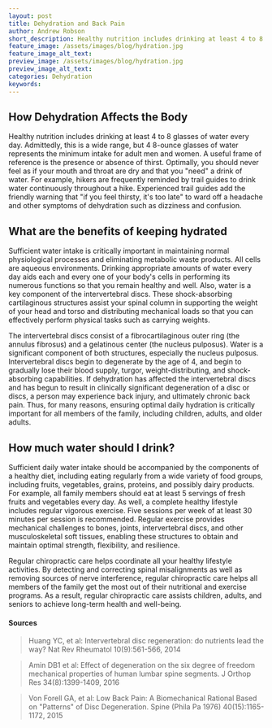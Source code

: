 ```yaml
---
layout: post
title: Dehydration and Back Pain
author: Andrew Robson
short_description: Healthy nutrition includes drinking at least 4 to 8 glasses of water every day. Admittedly, this is a wide range, but 4 8-ounce glasses of water represents the minimum intake for adult men and women.
feature_image: /assets/images/blog/hydration.jpg
feature_image_alt_text: 
preview_image: /assets/images/blog/hydration.jpg
preview_image_alt_text:
categories: Dehydration
keywords:
---
```

## **How Dehydration Affects the Body**

Healthy nutrition includes drinking at least 4 to 8 glasses of water every day. Admittedly, this is a wide range, but 4 8-ounce glasses of water represents the minimum intake for adult men and women. A useful frame of reference is the presence or absence of thirst. Optimally, you should never feel as if your mouth and throat are dry and that you "need" a drink of water. For example, hikers are frequently reminded by trail guides to drink water continuously throughout a hike. Experienced trail guides add the friendly warning that "if you feel thirsty, it's too late" to ward off a headache and other symptoms of dehydration such as dizziness and confusion.

## What are the benefits of keeping hydrated

Sufficient water intake is critically important in maintaining normal physiological processes and eliminating metabolic waste products. All cells are aqueous environments. Drinking appropriate amounts of water every day aids each and every one of your body's cells in performing its numerous functions so that you remain healthy and well. Also, water is a key component of the intervertebral discs. These shock-absorbing cartilaginous structures assist your spinal column in supporting the weight of your head and torso and distributing mechanical loads so that you can effectively perform physical tasks such as carrying weights.

The intervertebral discs consist of a fibrocartilaginous outer ring (the annulus fibrosus) and a gelatinous center (the nucleus pulposus). Water is a significant component of both structures, especially the nucleus pulposus. Intervertebral discs begin to degenerate by the age of 4, and begin to gradually lose their blood supply, turgor, weight-distributing, and shock-absorbing capabilities. If dehydration has affected the intervertebral discs and has begun to result in clinically significant degeneration of a disc or discs, a person may experience back injury, and ultimately chronic back pain. Thus, for many reasons, ensuring optimal daily hydration is critically important for all members of the family, including children, adults, and older adults.

## How much water should I drink?

Sufficient daily water intake should be accompanied by the components of a healthy diet, including eating regularly from a wide variety of food groups, including fruits, vegetables, grains, proteins, and possibly dairy products. For example, all family members should eat at least 5 servings of fresh fruits and vegetables every day. As well, a complete healthy lifestyle includes regular vigorous exercise. Five sessions per week of at least 30 minutes per session is recommended. Regular exercise provides mechanical challenges to bones, joints, intervertebral discs, and other musculoskeletal soft tissues, enabling these structures to obtain and maintain optimal strength, flexibility, and resilience.

Regular chiropractic care helps coordinate all your healthy lifestyle activities. By detecting and correcting spinal misalignments as well as removing sources of nerve interference, regular chiropractic care helps all members of the family get the most out of their nutritional and exercise programs. As a result, regular chiropractic care assists children, adults, and seniors to achieve long-term health and well-being.

#### Sources 
>Huang YC, et al: Intervertebral disc regeneration: do nutrients lead the way? Nat Rev Rheumatol 10(9):561-566, 2014

>Amin DB1 et al: Effect of degeneration on the six degree of freedom mechanical properties of human lumbar spine segments. J Orthop Res 34(8):1399-1409, 2016

>Von Forell GA, et al: Low Back Pain: A Biomechanical Rational Based on "Patterns" of Disc Degeneration. Spine (Phila Pa 1976) 40(15):1165-1172, 2015
